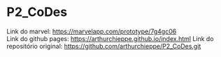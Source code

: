 # P2_CoDes
Link do marvel: https://marvelapp.com/prototype/7g4gc06 <br>
Link do github pages: https://arthurchieppe.github.io/index.html
Link do repositório original: https://github.com/arthurchieppe/P2_CoDes.git
